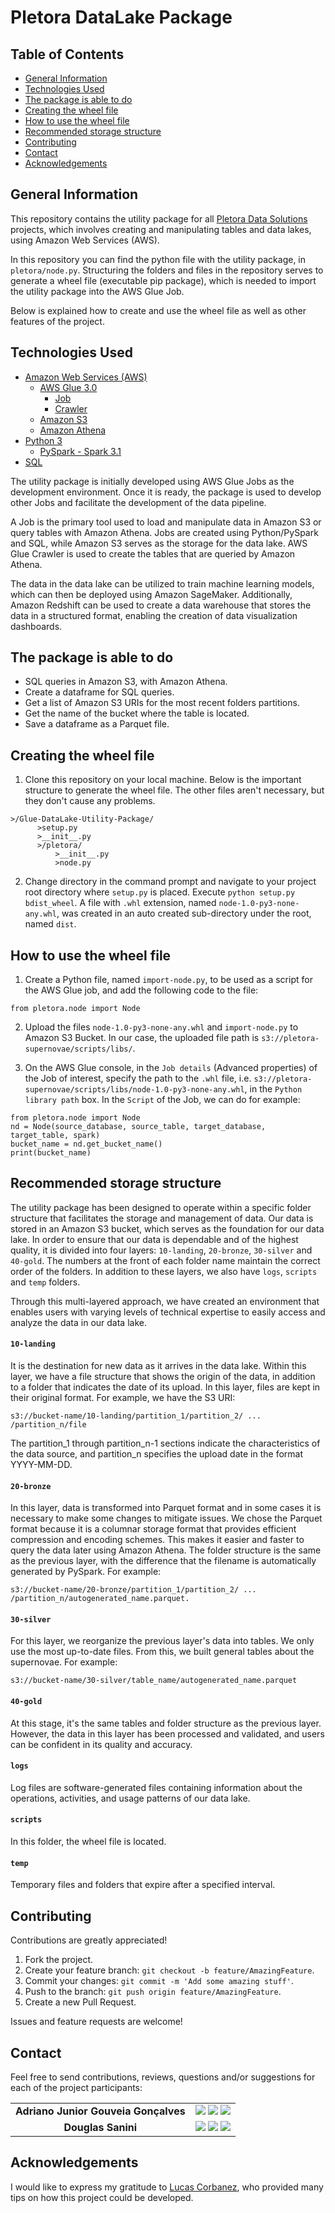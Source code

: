 # Pletora DataLake Package

## Table of Contents

* [General Information](#general-information)
* [Technologies Used](#technologies-used)
* [The package is able to do](#the-package-is-able-to-do)
* [Creating the wheel file](#creating-the-wheel-file)
* [How to use the wheel file](#how-to-use-the-wheel-file)
* [Recommended storage structure](#recommended-storage-structure)
* [Contributing](#contributing)
* [Contact](#contact)
* [Acknowledgements](#acknowledgements)

## General Information

This repository contains the utility package for all [Pletora Data Solutions](https://github.com/Pletora-Data-Solutions) projects, which involves creating and manipulating tables and data lakes, using Amazon Web Services (AWS). 

In this repository you can find the python file with the utility package, in `pletora/node.py`. Structuring the folders and files in the repository serves to generate a wheel file (executable pip package), which is needed to import the utility package into the AWS Glue Job. 

Below is explained how to create and use the wheel file as well as other features of the project.

## Technologies Used

* [Amazon Web Services (AWS)](https://aws.amazon.com/)
  * [AWS Glue 3.0](https://aws.amazon.com/glue/?nc1=h_ls)
    * [Job](https://docs.aws.amazon.com/glue/latest/dg/add-job.html)
    * [Crawler](https://docs.aws.amazon.com/glue/latest/dg/add-crawler.html)
  * [Amazon S3](https://aws.amazon.com/pt/s3/)
  * [Amazon Athena](https://aws.amazon.com/athena/?nc1=h_ls)
* [Python 3](https://www.python.org/)
    * [PySpark - Spark 3.1](https://spark.apache.org/docs/latest/api/python/)
* [SQL](https://pt.wikipedia.org/wiki/SQL)

The utility package is initially developed using AWS Glue Jobs as the development environment. Once it is ready, the package is used to develop other Jobs and facilitate the development of the data pipeline.

A Job is the primary tool used to load and manipulate data in Amazon S3 or query tables with Amazon Athena. Jobs are created using Python/PySpark and SQL, while Amazon S3 serves as the storage for the data lake. AWS Glue Crawler is used to create the tables that are queried by Amazon Athena.

The data in the data lake can be utilized to train machine learning models, which can then be deployed using Amazon SageMaker. Additionally, Amazon Redshift can be used to create a data warehouse that stores the data in a structured format, enabling the creation of data visualization dashboards.

## The package is able to do

* SQL queries in Amazon S3, with Amazon Athena.
* Create a dataframe for SQL queries.
* Get a list of Amazon S3 URIs for the most recent folders partitions.
* Get the name of the bucket where the table is located.
* Save a dataframe as a Parquet file.

## Creating the wheel file

1. Clone this repository on your local machine. Below is the important structure to generate the wheel file. The other files aren't necessary, but they don't cause any problems.
~~~
>/Glue-DataLake-Utility-Package/
      >setup.py 
      >__init__.py  
      >/pletora/ 
          >__init__.py 
          >node.py
~~~


2. Change directory in the command prompt and navigate to your project root directory where `setup.py` is placed. Execute `python setup.py bdist_wheel`. A file with `.whl` extension, named `node-1.0-py3-none-any.whl`, was created in an auto created sub-directory under the root, named `dist`.

## How to use the wheel file

1. Create a Python file, named `import-node.py`, to be used as a script for the AWS Glue job, and add the following code to the file:
~~~
from pletora.node import Node
~~~

2. Upload the files `node-1.0-py3-none-any.whl` and `import-node.py` to Amazon S3 Bucket. In our case, the uploaded file path is `s3://pletora-supernovae/scripts/libs/`.

3. On the AWS Glue console, in the `Job details` (Advanced properties) of the Job of interest, specify the path to the `.whl` file, i.e. `s3://pletora-supernovae/scripts/libs/node-1.0-py3-none-any.whl`, in the `Python library path` box. In the `Script` of the Job, we can do for example:
~~~
from pletora.node import Node
nd = Node(source_database, source_table, target_database, target_table, spark)
bucket_name = nd.get_bucket_name()
print(bucket_name)
~~~

## Recommended storage structure

The utility package has been designed to operate within a specific folder structure that facilitates the storage and management of data. Our data is stored in an Amazon S3 bucket, which serves as the foundation for our data lake. In order to ensure that our data is dependable and of the highest quality, it is divided into four layers: `10-landing`, `20-bronze`, `30-silver` and `40-gold`. The numbers at the front of each folder name maintain the correct order of the folders. In addition to these layers, we also have `logs`, `scripts` and `temp` folders.

Through this multi-layered approach, we have created an environment that enables users with varying levels of technical expertise to easily access and analyze the data in our data lake.

#### `10-landing`

It is the destination for new data as it arrives in the data lake. Within this layer, we have a file structure that shows the origin of the data, in addition to a folder that indicates the date of its upload. In this layer, files are kept in their original format. For example, we have the S3 URI:
~~~
s3://bucket-name/10-landing/partition_1/partition_2/ ... /partition_n/file
~~~
The partition_1 through partition_n-1 sections indicate the characteristics of the data source, and partition_n specifies the upload date in the format YYYY-MM-DD.

#### `20-bronze`

In this layer, data is transformed into Parquet format and in some cases it is necessary to make some changes to mitigate issues. We chose the Parquet format because it is a columnar storage format that provides efficient compression and encoding schemes. This makes it easier and faster to query the data later using Amazon Athena. The folder structure is the same as the previous layer, with the difference that the filename is automatically generated by PySpark. For example: 
~~~
s3://bucket-name/20-bronze/partition_1/partition_2/ ... /partition_n/autogenerated_name.parquet.
~~~

#### `30-silver`

For this layer, we reorganize the previous layer's data into tables. We only use the most up-to-date files. From this, we built general tables about the supernovae. For example:
~~~
s3://bucket-name/30-silver/table_name/autogenerated_name.parquet
~~~

#### `40-gold`

At this stage, it's the same tables and folder structure as the previous layer. However, the data in this layer has been processed and validated, and users can be confident in its quality and accuracy.

#### `logs`

Log files are software-generated files containing information about the operations, activities, and usage patterns of our data lake.

#### `scripts`

In this folder, the wheel file is located.

#### `temp`

Temporary files and folders that expire after a specified interval.

## Contributing 

Contributions are greatly appreciated!

1. Fork the project.
2. Create your feature branch: `git checkout -b feature/AmazingFeature`.
3. Commit your changes: `git commit -m 'Add some amazing stuff'`.
4. Push to the branch: `git push origin feature/AmazingFeature`.
5. Create a new Pull Request.

Issues and feature requests are welcome!

## Contact

Feel free to send contributions, reviews, questions and/or suggestions for each of the project participants:

<div  align="center"> 
<table>
  <tr>
    <td align="center"> <b> Adriano Junior Gouveia Gonçalves </b> </td>
    <td>
      <a href="https://github.com/DrAdriano" target="_blank"><img src="https://img.shields.io/badge/GitHub-100000?style=for-the-badge&logo=github&logoColor=white" target="_blank"></a> 
      <a href="https://www.linkedin.com/in/sradriano/" target="_blank"><img src="https://img.shields.io/badge/-LinkedIn-%230077B5?style=for-the-badge&logo=linkedin&logoColor=white" target="_blank"></a> 
      <a href = "mailto:sradriano@uel.br"><img src="https://img.shields.io/badge/Gmail-D14836?style=for-the-badge&logo=gmail&logoColor=white" target="_blank"></a>
    </td>
  </tr>
  <tr>
    <td align="center"> <b> Douglas Sanini </b> </td>
    <td>
      <a href="https://github.com/douglas-sanini" target="_blank"><img src="https://img.shields.io/badge/GitHub-100000?style=for-the-badge&logo=github&logoColor=white" target="_blank"></a> 
      <a href="https://www.linkedin.com/in/douglas-sanini/" target="_blank"><img src="https://img.shields.io/badge/-LinkedIn-%230077B5?style=for-the-badge&logo=linkedin&logoColor=white" target="_blank"></a> 
      <a href = "mailto:sanini.douglas@gmail.com"><img src="https://img.shields.io/badge/Gmail-D14836?style=for-the-badge&logo=gmail&logoColor=white" target="_blank"></a>
    </td>
  </tr>
</table>
</div>

## Acknowledgements

I would like to express my gratitude to [Lucas Corbanez](https://github.com/Corbanez97), who provided many tips on how this project could be developed.
